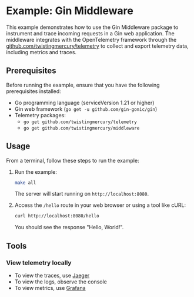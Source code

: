 # Example: Gin Middleware

This example demonstrates how to use the Gin Middleware package to instrument and trace incoming requests in a Gin web application. The middleware integrates with the OpenTelemetry framework through the [github.com/twistingmercury/telemetry](https://github.com/twistingmercury/telemetry/blob/main/readme.md) to collect and export telemetry data, including metrics and traces.

## Prerequisites

Before running the example, ensure that you have the following prerequisites installed:

- Go programming language (serviceVersion 1.21 or higher)
- Gin web framework (`go get -u github.com/gin-gonic/gin`)
- Telemetry packages:
    - `go get github.com/twistingmercury/telemetry`
    - `go get github.com/twistingmercury/middleware`

## Usage

From a terminal, follow these steps to run the example:

1. Run the example:

   ```bash
   make all
   ```

   The server will start running on `http://localhost:8080`.

2. Access the `/hello` route in your web browser or using a tool like cURL:

   ```bash
   curl http://localhost:8080/hello
   ```
   You should see the response "Hello, World!".

## Tools

### View telemetry locally

* To view the traces, use [Jaeger](http://localhost:16686)
* To view the logs, observe the console
* To view metrics, use [Grafana](http://localhost:3000)